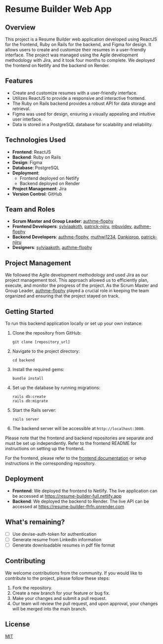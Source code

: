 # Resume Builder Web App

## Overview

This project is a Resume Builder web application developed using ReactJS for the frontend, Ruby on Rails for the backend, and Figma for design. It allows users to create and customize their resumes in a user-friendly interface. The project was managed using the Agile development methodology with Jira, and it took four months to complete. We deployed the frontend on Netlify and the backend on Render.

## Features

- Create and customize resumes with a user-friendly interface.
- Utilizes ReactJS to provide a responsive and interactive frontend.
- The Ruby on Rails backend provides a robust API for data storage and retrieval.
- Figma was used for design, ensuring a visually appealing and intuitive user interface.
- Data is stored in a PostgreSQL database for scalability and reliability.

## Technologies Used

- **Frontend**: ReactJS
- **Backend**: Ruby on Rails
- **Design**: Figma
- **Database**: PostgreSQL
- **Deployment**:
  - Frontend deployed on Netlify
  - Backend deployed on Render
- **Project Management**: Jira
- **Version Control**: GitHub

## Team and Roles

- **Scrum Master and Group Leader**: [authme-flophy](https://github.com/authme-flophy)
- **Frontend Developers**: [sylviaakoth](https://github.com/sylviaakoth), [patrick-njiru](https://github.com/Patrick-Njiru), [mbuvidev](https://github.com/MbuviDev), [authme-flophy](https://github.com/authme-flophy)
- **Backend Developers**: [authme-flophy](https://github.com/authme-flophy), [muthwi1234](https://github.com/muthwi1234), [Dankiprop](https://github.com/Dankiprop), [patrick-njiru](https://github.com/Patrick-Njiru)
- **Designers**: [sylviaakoth](https://github.com/sylviaakoth), [authme-flophy](https://github.com/authme-flophy)

## Project Management

We followed the Agile development methodology and used Jira as our project management tool. This approach allowed us to efficiently plan, execute, and monitor the progress of the project. As the Scrum Master and Group Leader, [authme-flophy](https://github.com/authme-flophy) played a crucial role in keeping the team organized and ensuring that the project stayed on track.

## Getting Started

To run this backend application locally or set up your own instance:

1. Clone the repository from GitHub:
   ```
   git clone [repository_url]
   ```

2. Navigate to the project directory:
   ```
   cd backend
   ```

3. Install the required gems:
   ```
   bundle install
   ```

4. Set up the database by running migrations:
   ```
   rails db:create
   rails db:migrate
   ```

5. Start the Rails server:
   ```
   rails server
   ```

6. The backend server will be accessible at `http://localhost:3000`.

Please note that the frontend and backend repositories are separate and must be set up independently. Refer to the frontend README for instructions on setting up the frontend.


For the frontend, please refer to the [frontend documentation](https://github.com/authme-flophy/resume-builder-front) or setup instructions in the corresponding repository.

## Deployment

- **Frontend**: We deployed the frontend to Netlify. The live application can be accessed at https://resume-builder-full.netlify.app
- **Backend**: We deployed the backend to Render. The live API can be accessed at https://resume-builder-fhfn.onrender.com

## What's remaining?

 - [ ] Use devise-auth-token for authentication
 - [ ] Generate resume from LinkedIn information
 - [ ] Generate downloadable resumes in pdf file format

## Contributing

We welcome contributions from the community. If you would like to contribute to the project, please follow these steps:

1. Fork the repository.
2. Create a new branch for your feature or bug fix.
3. Make your changes and submit a pull request.
4. Our team will review the pull request, and upon approval, your changes will be merged into the main branch.

## License

[MIT](https://choosealicense.com/licenses/mit/)

